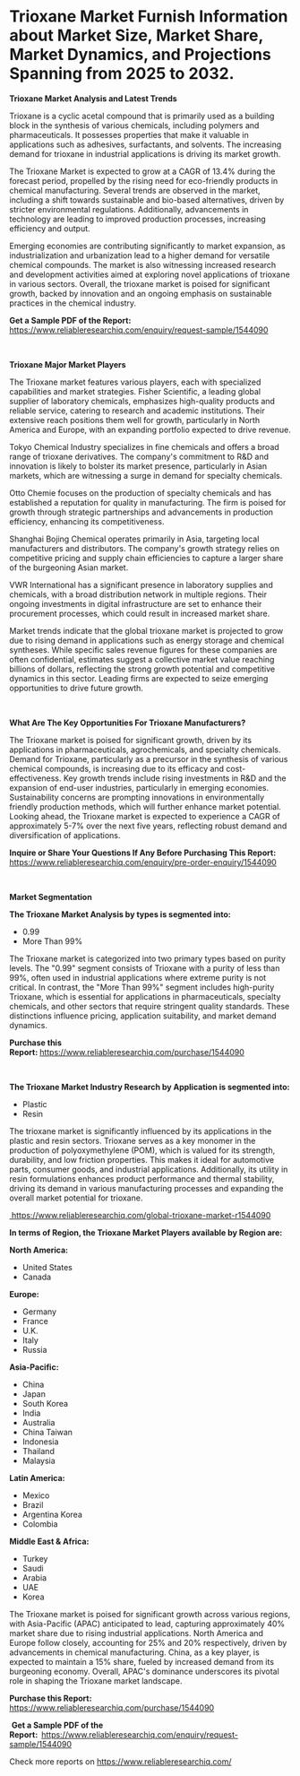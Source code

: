 <p><h1>Trioxane Market Furnish Information about Market Size, Market Share, Market Dynamics, and Projections Spanning from 2025 to 2032.</h1></p><p><strong>Trioxane Market Analysis and Latest Trends</strong></p>
<p><p>Trioxane is a cyclic acetal compound that is primarily used as a building block in the synthesis of various chemicals, including polymers and pharmaceuticals. It possesses properties that make it valuable in applications such as adhesives, surfactants, and solvents. The increasing demand for trioxane in industrial applications is driving its market growth.</p><p>The Trioxane Market is expected to grow at a CAGR of 13.4% during the forecast period, propelled by the rising need for eco-friendly products in chemical manufacturing. Several trends are observed in the market, including a shift towards sustainable and bio-based alternatives, driven by stricter environmental regulations. Additionally, advancements in technology are leading to improved production processes, increasing efficiency and output.</p><p>Emerging economies are contributing significantly to market expansion, as industrialization and urbanization lead to a higher demand for versatile chemical compounds. The market is also witnessing increased research and development activities aimed at exploring novel applications of trioxane in various sectors. Overall, the trioxane market is poised for significant growth, backed by innovation and an ongoing emphasis on sustainable practices in the chemical industry.</p></p>
<p><strong>Get a Sample PDF of the Report:&nbsp;</strong> <a href="https://www.reliableresearchiq.com/enquiry/request-sample/1544090?utm_campaign=2709&utm_medium=2&utm_source=Github&utm_content=ia&utm_term=31032025&utm_id=trioxane">https://www.reliableresearchiq.com/enquiry/request-sample/1544090</a></p>
<p>&nbsp;</p>
<p><strong>Trioxane Major Market Players</strong></p>
<p><p>The Trioxane market features various players, each with specialized capabilities and market strategies. Fisher Scientific, a leading global supplier of laboratory chemicals, emphasizes high-quality products and reliable service, catering to research and academic institutions. Their extensive reach positions them well for growth, particularly in North America and Europe, with an expanding portfolio expected to drive revenue.</p><p>Tokyo Chemical Industry specializes in fine chemicals and offers a broad range of trioxane derivatives. The company's commitment to R&D and innovation is likely to bolster its market presence, particularly in Asian markets, which are witnessing a surge in demand for specialty chemicals.</p><p>Otto Chemie focuses on the production of specialty chemicals and has established a reputation for quality in manufacturing. The firm is poised for growth through strategic partnerships and advancements in production efficiency, enhancing its competitiveness.</p><p>Shanghai Bojing Chemical operates primarily in Asia, targeting local manufacturers and distributors. The company's growth strategy relies on competitive pricing and supply chain efficiencies to capture a larger share of the burgeoning Asian market.</p><p>VWR International has a significant presence in laboratory supplies and chemicals, with a broad distribution network in multiple regions. Their ongoing investments in digital infrastructure are set to enhance their procurement processes, which could result in increased market share.</p><p>Market trends indicate that the global trioxane market is projected to grow due to rising demand in applications such as energy storage and chemical syntheses. While specific sales revenue figures for these companies are often confidential, estimates suggest a collective market value reaching billions of dollars, reflecting the strong growth potential and competitive dynamics in this sector. Leading firms are expected to seize emerging opportunities to drive future growth.</p></p>
<p>&nbsp;</p>
<p><strong>What Are The Key Opportunities For Trioxane Manufacturers?</strong></p>
<p><p>The Trioxane market is poised for significant growth, driven by its applications in pharmaceuticals, agrochemicals, and specialty chemicals. Demand for Trioxane, particularly as a precursor in the synthesis of various chemical compounds, is increasing due to its efficacy and cost-effectiveness. Key growth trends include rising investments in R&D and the expansion of end-user industries, particularly in emerging economies. Sustainability concerns are prompting innovations in environmentally friendly production methods, which will further enhance market potential. Looking ahead, the Trioxane market is expected to experience a CAGR of approximately 5-7% over the next five years, reflecting robust demand and diversification of applications.</p></p>
<p><strong>Inquire or Share Your Questions If Any Before Purchasing This Report:</strong> <a href="https://www.reliableresearchiq.com/enquiry/pre-order-enquiry/1544090?utm_campaign=2709&utm_medium=2&utm_source=Github&utm_content=ia&utm_term=31032025&utm_id=trioxane">https://www.reliableresearchiq.com/enquiry/pre-order-enquiry/1544090</a></p>
<p>&nbsp;</p>
<p><strong>Market Segmentation</strong></p>
<p><strong>The Trioxane Market Analysis by types is segmented into:</strong></p>
<p><ul><li>0.99</li><li>More Than 99%</li></ul></p>
<p><p>The Trioxane market is categorized into two primary types based on purity levels. The "0.99" segment consists of Trioxane with a purity of less than 99%, often used in industrial applications where extreme purity is not critical. In contrast, the "More Than 99%" segment includes high-purity Trioxane, which is essential for applications in pharmaceuticals, specialty chemicals, and other sectors that require stringent quality standards. These distinctions influence pricing, application suitability, and market demand dynamics.</p></p>
<p><strong>Purchase this Report:&nbsp;</strong><a href="https://www.reliableresearchiq.com/purchase/1544090?utm_campaign=2709&utm_medium=2&utm_source=Github&utm_content=ia&utm_term=31032025&utm_id=trioxane">https://www.reliableresearchiq.com/purchase/1544090</a></p>
<p>&nbsp;</p>
<p><strong>The Trioxane Market Industry Research by Application is segmented into:</strong></p>
<p><ul><li>Plastic</li><li>Resin</li></ul></p>
<p><p>The trioxane market is significantly influenced by its applications in the plastic and resin sectors. Trioxane serves as a key monomer in the production of polyoxymethylene (POM), which is valued for its strength, durability, and low friction properties. This makes it ideal for automotive parts, consumer goods, and industrial applications. Additionally, its utility in resin formulations enhances product performance and thermal stability, driving its demand in various manufacturing processes and expanding the overall market potential for trioxane.</p></p>
<p><a href="https://www.reliableresearchiq.com/global-trioxane-market-r1544090?utm_campaign=2709&utm_medium=2&utm_source=Github&utm_content=ia&utm_term=31032025&utm_id=trioxane">&nbsp;https://www.reliableresearchiq.com/global-trioxane-market-r1544090</a></p>
<p><strong>In terms of Region, the Trioxane Market Players available by Region are:</strong></p>
<p>
    <p> <strong> North America: </strong>
        <ul>
            <li>United States</li>
            <li>Canada</li>
        </ul>
        </p> 
    <p> <strong> Europe: </strong>
        <ul>
            <li>Germany</li>
            <li>France</li>
            <li>U.K.</li>
            <li>Italy</li>
            <li>Russia</li>
        </ul>
        </p> 
    <p> <strong> Asia-Pacific: </strong>
        <ul>
            <li>China</li>
            <li>Japan</li>
            <li>South Korea</li>
            <li>India</li>
            <li>Australia</li>
            <li>China Taiwan</li>
            <li>Indonesia</li>
            <li>Thailand</li>
            <li>Malaysia</li>
        </ul>
        </p> 
    <p> <strong> Latin America: </strong>
        <ul>
            <li>Mexico</li>
            <li>Brazil</li>
            <li>Argentina Korea</li>
            <li>Colombia</li>
        </ul>
        </p> 
    <p> <strong> Middle East & Africa: </strong>
        <ul>
            <li>Turkey</li>
            <li>Saudi</li>
            <li>Arabia</li>
            <li>UAE</li>
            <li>Korea</li>
        </ul>
    </p>
    </p>
<p><p>The Trioxane market is poised for significant growth across various regions, with Asia-Pacific (APAC) anticipated to lead, capturing approximately 40% market share due to rising industrial applications. North America and Europe follow closely, accounting for 25% and 20% respectively, driven by advancements in chemical manufacturing. China, as a key player, is expected to maintain a 15% share, fueled by increased demand from its burgeoning economy. Overall, APAC's dominance underscores its pivotal role in shaping the Trioxane market landscape.</p></p>
<p><strong>Purchase this Report: </strong><a href="https://www.reliableresearchiq.com/purchase/1544090?utm_campaign=2709&utm_medium=2&utm_source=Github&utm_content=ia&utm_term=31032025&utm_id=trioxane">https://www.reliableresearchiq.com/purchase/1544090</a></p>
<p>&nbsp;<strong>Get a Sample PDF of the Report:&nbsp;&nbsp;</strong><a href="https://www.reliableresearchiq.com/enquiry/request-sample/1544090?utm_campaign=2709&utm_medium=2&utm_source=Github&utm_content=ia&utm_term=31032025&utm_id=trioxane">https://www.reliableresearchiq.com/enquiry/request-sample/1544090</a></p>
<p><strong></strong></p>
<p>Check more reports on <a href="https://www.reliableresearchiq.com/?utm_campaign=2709&utm_medium=2&utm_source=Github&utm_content=ia&utm_term=31032025&utm_id=trioxane">https://www.reliableresearchiq.com/</a></p>
